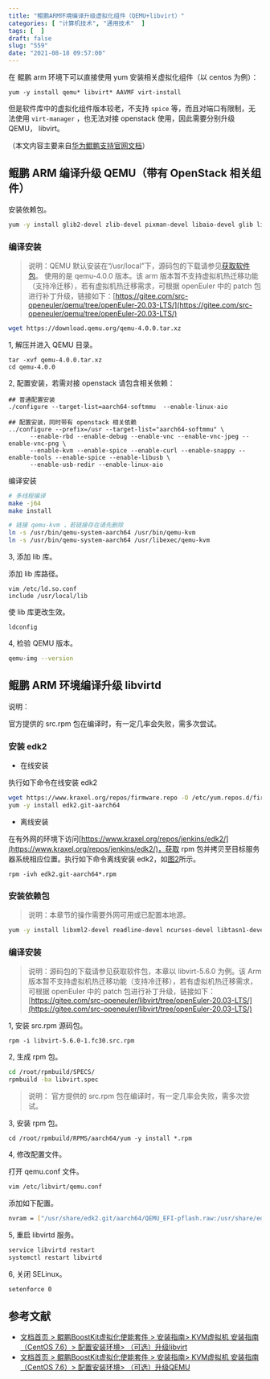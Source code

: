```yaml
---
title: "鲲鹏ARM环境编译升级虚拟化组件（QEMU+libvirt）"
categories: [ "计算机技术", "通用技术"  ]
tags: [  ]
draft: false
slug: "559"
date: "2021-08-18 09:57:00"
---
```



在 鲲鹏 arm 环境下可以直接使用 yum 安装相关虚拟化组件（以 centos 为例）：

```
yum -y install qemu* libvirt* AAVMF virt-install
```

但是软件库中的虚拟化组件版本较老，不支持 `spice` 等，而且对端口有限制，无法使用 `virt-manager` ，也无法对接 openstack 使用，因此需要分别升级 QEMU， libvirt。

（本文内容主要来自[华为鲲鹏支持官网文档](https://support.huaweicloud.com/instg-kunpengcpfs/kunpengkvm_03_0004.html)）

## 鲲鹏 ARM 编译升级 QEMU（带有 OpenStack 相关组件）

安装依赖包。

```bash
yum -y install glib2-devel zlib-devel pixman-devel libaio-devel glib libffi-devel gcc gcc-c++ automake libtool bzip2-devel libuuid-devel spice-protocol spice-server-devel usbredir-devel gtk3-devel  SDL2-devel libjpeg-turbo-devel crudini librbd-devel snappy-devel
```

### **编译安装**

> 说明：QEMU 默认安装在“/usr/local”下，源码包的下载请参见[获取软件包](https://support.huaweicloud.com/instg-kunpengcpfs/kunpengkvm_03_0002.html#kunpengkvm_03_0002__section8265124173115)。
> 使用的是 qemu-4.0.0 版本。该 arm 版本暂不支持虚拟机热迁移功能（支持冷迁移），若有虚拟机热迁移需求，可根据 openEuler 中的 patch 包进行补丁升级，链接如下：[https://gitee.com/src-openeuler/qemu/tree/openEuler-20.03-LTS/](https://gitee.com/src-openeuler/qemu/tree/openEuler-20.03-LTS/)

```bash
wget https://download.qemu.org/qemu-4.0.0.tar.xz
```

1, 解压并进入 QEMU 目录。

```
tar -xvf qemu-4.0.0.tar.xz
cd qemu-4.0.0
```

2, 配置安装，若需对接 openstack 请包含相关依赖：

```
## 普通配置安装
./configure --target-list=aarch64-softmmu  --enable-linux-aio

## 配置安装，同时带有 openstack 相关依赖
../configure --prefix=/usr --target-list="aarch64-softmmu" \
      --enable-rbd --enable-debug --enable-vnc --enable-vnc-jpeg --enable-vnc-png \
      --enable-kvm --enable-spice --enable-curl --enable-snappy --enable-tools --enable-spice --enable-libusb \
      --enable-usb-redir --enable-linux-aio
```

编译安装

```bash
# 多线程编译
make -j64 
make install

# 链接 qemu-kvm ，若链接存在请先删除
ln -s /usr/bin/qemu-system-aarch64 /usr/bin/qemu-kvm
ln -s /usr/bin/qemu-system-aarch64 /usr/libexec/qemu-kvm
```

3, 添加 lib 库。

添加 lib 库路径。

```
vim /etc/ld.so.conf
include /usr/local/lib
```

使 lib 库更改生效。

```
ldconfig
```

4, 检验 QEMU 版本。

```bash
qemu-img --version
```

## 鲲鹏 ARM 环境编译升级 libvirtd

说明：

官方提供的 src.rpm 包在编译时，有一定几率会失败，需多次尝试。

### **安装 edk2**

- 在线安装

执行如下命令在线安装 edk2

```bash
wget https://www.kraxel.org/repos/firmware.repo -O /etc/yum.repos.d/firmware.repo
yum -y install edk2.git-aarch64
```

- 离线安装

在有外网的环境下访问[https://www.kraxel.org/repos/jenkins/edk2/](https://www.kraxel.org/repos/jenkins/edk2/)，获取 rpm 包并拷贝至目标服务器系统相应位置。执行如下命令离线安装 edk2，如[图2](https://support.huaweicloud.com/instg-kunpengcpfs/kunpengkvm_03_0006.html#kunpengkvm_03_0006__fig1374411589224)所示。

`rpm -ivh edk2.git-aarch64*.rpm`

### **安装依赖包**

> 说明：本章节的操作需要外网可用或已配置本地源。

```bash
yum -y install libxml2-devel readline-devel ncurses-devel libtasn1-devel gnutls-devel libattr-devel libblkid-devel augeas systemd-devel libpciaccess-devel yajl-devel sanlock-devel libpcap-devel libnl3-devel libselinux-devel dnsmasq radvd cyrus-sasl-devel libacl-devel parted-devel device-mapper-devel xfsprogs-devel librados2-devel librbd1-devel glusterfs-api-devel glusterfs-devel numactl-devel libcap-ng-devel fuse-devel netcf-devel libcurl-devel audit-libs-devel systemtap-sdt-devel nfs-utils dbus-devel scrub numad
```

### **编译安装**

> 说明：源码包的下载请参见获取软件包，本章以 libvirt-5.6.0 为例。该 Arm 版本暂不支持虚拟机热迁移功能（支持冷迁移），若有虚拟机热迁移需求，可根据 openEuler 中的 patch 包进行补丁升级，链接如下：[https://gitee.com/src-openeuler/libvirt/tree/openEuler-20.03-LTS/](https://gitee.com/src-openeuler/libvirt/tree/openEuler-20.03-LTS/)

1, 安装 src.rpm 源码包。

```
rpm -i libvirt-5.6.0-1.fc30.src.rpm
```

2, 生成 rpm 包。

```bash
cd /root/rpmbuild/SPECS/
rpmbuild -ba libvirt.spec
```

> 说明：
> 官方提供的 src.rpm 包在编译时，有一定几率会失败，需多次尝试。

3, 安装 rpm 包。

```
cd /root/rpmbuild/RPMS/aarch64/yum -y install *.rpm
```

4, 修改配置文件。

打开 qemu.conf 文件。

```bash
vim /etc/libvirt/qemu.conf
```

添加如下配置。

```bash
nvram = ["/usr/share/edk2.git/aarch64/QEMU_EFI-pflash.raw:/usr/share/edk2.git/aarch64/vars-template-pflash.raw"]
```

5, 重启 libvirtd 服务。

```bash
service libvirtd restart
systemctl restart libvirtd
```

6, 关闭 SELinux。

```bash
setenforce 0
```

## 参考文献

- [文档首页 > 鲲鹏BoostKit虚拟化使能套件 > 安装指南> KVM虚拟机 安装指南（CentOS 7.6）> 配置安装环境> （可选）升级libvirt](https://support.huaweicloud.com/instg-kunpengcpfs/kunpengkvm_03_0006.html)
- [文档首页 > 鲲鹏BoostKit虚拟化使能套件 > 安装指南> KVM虚拟机 安装指南（CentOS 7.6）> 配置安装环境> （可选）升级QEMU](https://support.huaweicloud.com/instg-kunpengcpfs/kunpengkvm_03_0005.html)

